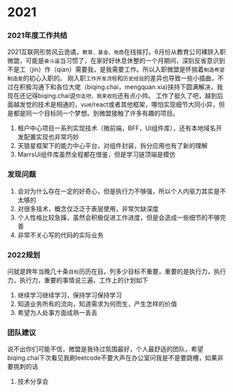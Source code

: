 # 2021

### 2021年度工作共结

  2021互联网形势风云诡谲，`教育、基金、电商`在线挨打。6月份从教育公司裸辞入职微盟，可能是`奋斗逼`当习惯了，在家好好休息休整的一个月期间，深刻反省意识到不是工（jin）作（qian）需要我，是我需要工作。所以入职微盟是怀揣着`制造希望制造爱`的初心入职的。
  刚入职`工作开发流程`和`历史经验`的差异也导致一些小插曲，不过在积极沟通下和各位大佬（biqing.chai，mengquan.xia)挟持下圆满解决，我现在还记得biqing.chai说`你走吧，我来收拾`还有点小帅。
  工作了挺久了吧，越到后面越发觉的技术是相通的，vue/react或者其他框架，哪怕实现细节大同小异，但是都是同一个目标同一个梦想。到微盟接触了许多有趣的项目。
  1. 租户中心项目一系列实现技术（微前端，BFF，UI组件库），还有本地域名开发配置实现也非常巧妙
  2. 天狼星框架下的能力中心平台，对组件封装，拆分应用也有了新的理解
  3. MarrsUi组件库虽然全程都在借鉴，但是学习链顶端是模仿
  
### 发现问题
  1. 会对为什么存在一定的好奇心，但是执行力不够强，所以个人内驱力其实是不太够的
  2. 对很多技术，概念仅泛泛于表层使用，非常欠缺深度
  3. 个人性格比较急躁，虽然会积极促进工作进度，但是会造成一些细节的不够完善
  4. 非常不关心写的代码的实际业务

### 2022规划
  问就是跨年当晚几十条`目标`历历在目，列多少目标不重要，重要的是执行力，执行力，执行力，重要的事情说三遍，工作上的计划如下
  1. 继续学习继续学习，保持学习保持学习
  2. 知道业务所有的流向，知道需求为何而生，产生怎样的价值
  3. 希望为人处事方面成熟一丢丢

### 团队建议
  说不出你们可能不信，微盟是我待过氛围最好，个人最舒适的团队，希望biqing.chai下次看见我刷leetcode不要大声在办公室问我是不是要跳槽，如果非要挑刺的话
  1. 技术分享会